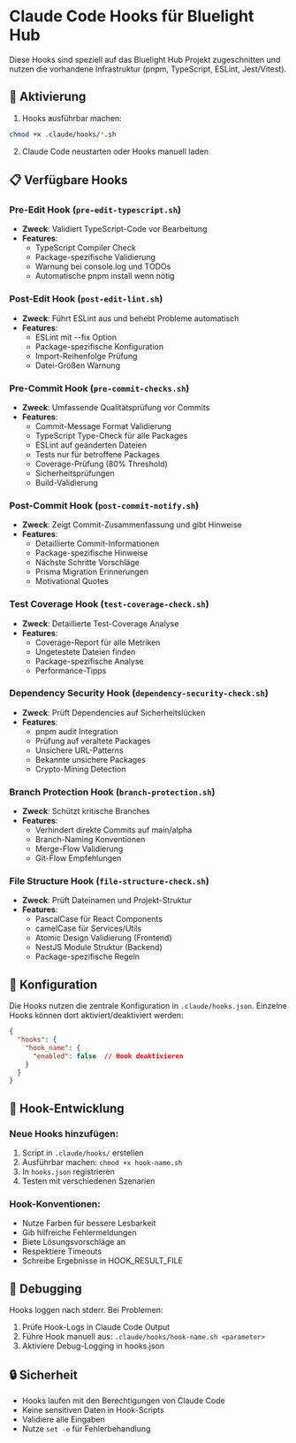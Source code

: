 # Claude Code Hooks für Bluelight Hub

Diese Hooks sind speziell auf das Bluelight Hub Projekt zugeschnitten und nutzen die vorhandene Infrastruktur (pnpm, TypeScript, ESLint, Jest/Vitest).

## 🚀 Aktivierung

1. Hooks ausführbar machen:
```bash
chmod +x .claude/hooks/*.sh
```

2. Claude Code neustarten oder Hooks manuell laden

## 📋 Verfügbare Hooks

### Pre-Edit Hook (`pre-edit-typescript.sh`)
- **Zweck**: Validiert TypeScript-Code vor Bearbeitung
- **Features**:
  - TypeScript Compiler Check
  - Package-spezifische Validierung
  - Warnung bei console.log und TODOs
  - Automatische pnpm install wenn nötig

### Post-Edit Hook (`post-edit-lint.sh`)
- **Zweck**: Führt ESLint aus und behebt Probleme automatisch
- **Features**:
  - ESLint mit --fix Option
  - Package-spezifische Konfiguration
  - Import-Reihenfolge Prüfung
  - Datei-Größen Warnung

### Pre-Commit Hook (`pre-commit-checks.sh`)
- **Zweck**: Umfassende Qualitätsprüfung vor Commits
- **Features**:
  - Commit-Message Format Validierung
  - TypeScript Type-Check für alle Packages
  - ESLint auf geänderten Dateien
  - Tests nur für betroffene Packages
  - Coverage-Prüfung (80% Threshold)
  - Sicherheitsprüfungen
  - Build-Validierung

### Post-Commit Hook (`post-commit-notify.sh`)
- **Zweck**: Zeigt Commit-Zusammenfassung und gibt Hinweise
- **Features**:
  - Detaillierte Commit-Informationen
  - Package-spezifische Hinweise
  - Nächste Schritte Vorschläge
  - Prisma Migration Erinnerungen
  - Motivational Quotes

### Test Coverage Hook (`test-coverage-check.sh`)
- **Zweck**: Detaillierte Test-Coverage Analyse
- **Features**:
  - Coverage-Report für alle Metriken
  - Ungetestete Dateien finden
  - Package-spezifische Analyse
  - Performance-Tipps

### Dependency Security Hook (`dependency-security-check.sh`)
- **Zweck**: Prüft Dependencies auf Sicherheitslücken
- **Features**:
  - pnpm audit Integration
  - Prüfung auf veraltete Packages
  - Unsichere URL-Patterns
  - Bekannte unsichere Packages
  - Crypto-Mining Detection

### Branch Protection Hook (`branch-protection.sh`)
- **Zweck**: Schützt kritische Branches
- **Features**:
  - Verhindert direkte Commits auf main/alpha
  - Branch-Naming Konventionen
  - Merge-Flow Validierung
  - Git-Flow Empfehlungen

### File Structure Hook (`file-structure-check.sh`)
- **Zweck**: Prüft Dateinamen und Projekt-Struktur
- **Features**:
  - PascalCase für React Components
  - camelCase für Services/Utils
  - Atomic Design Validierung (Frontend)
  - NestJS Module Struktur (Backend)
  - Package-spezifische Regeln

## 🔧 Konfiguration

Die Hooks nutzen die zentrale Konfiguration in `.claude/hooks.json`. Einzelne Hooks können dort aktiviert/deaktiviert werden:

```json
{
  "hooks": {
    "hook_name": {
      "enabled": false  // Hook deaktivieren
    }
  }
}
```

## 📝 Hook-Entwicklung

### Neue Hooks hinzufügen:
1. Script in `.claude/hooks/` erstellen
2. Ausführbar machen: `chmod +x hook-name.sh`
3. In `hooks.json` registrieren
4. Testen mit verschiedenen Szenarien

### Hook-Konventionen:
- Nutze Farben für bessere Lesbarkeit
- Gib hilfreiche Fehlermeldungen
- Biete Lösungsvorschläge an
- Respektiere Timeouts
- Schreibe Ergebnisse in HOOK_RESULT_FILE

## 🐛 Debugging

Hooks loggen nach stderr. Bei Problemen:
1. Prüfe Hook-Logs in Claude Code Output
2. Führe Hook manuell aus: `.claude/hooks/hook-name.sh <parameter>`
3. Aktiviere Debug-Logging in hooks.json

## 🔒 Sicherheit

- Hooks laufen mit den Berechtigungen von Claude Code
- Keine sensitiven Daten in Hook-Scripts
- Validiere alle Eingaben
- Nutze `set -e` für Fehlerbehandlung